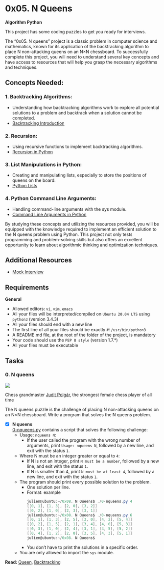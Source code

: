 # 0x05. N Queens
**Algorithm Python**

This project has some coding puzzles to get you ready for interviews.

The “0x05. N queens” project is a classic problem in computer science and mathematics, known for its application of the backtracking algorithm to place N non-attacking queens on an N×N chessboard. To successfully complete this project, you will need to understand several key concepts and have access to resources that will help you grasp the necessary algorithms and techniques.

## Concepts Needed:
### 1\. Backtracking Algorithms:
* Understanding how backtracking algorithms work to explore all potential solutions to a problem and backtrack when a solution cannot be completed.
* [Backtracking Introduction](https://www.geeksforgeeks.org/introduction-to-backtracking-2/ "Backtracking Introduction")

### 2\. Recursion:
* Using recursive functions to implement backtracking algorithms.
* [Recursion in Python](https://realpython.com/python-thinking-recursively/ "Recursion in Python")

### 3\. List Manipulations in Python:
* Creating and manipulating lists, especially to store the positions of queens on the board.
* [Python Lists](https://docs.python.org/3/tutorial/datastructures.html "Python Lists")

### 4\. Python Command Line Arguments:
* Handling command-line arguments with the sys module.
* [Command Line Arguments in Python](https://docs.python.org/3.3/library/sys.html#sys.argv "Command Line Arguments in Python")

By studying these concepts and utilizing the resources provided, you will be equipped with the knowledge required to implement an efficient solution to the N queens problem using Python. This project not only tests programming and problem-solving skills but also offers an excellent opportunity to learn about algorithmic thinking and optimization techniques.

## Additional Resources
* [Mock Interview](https://www.youtube.com/watch?feature=shared&v=GneS80iYa7I "Mock Interview")

## Requirements
**General**
* Allowed editors: `vi`, `vim`, `emacs`
* All your files will be interpreted/compiled on `Ubuntu 20.04 LTS` using `python3` (version 3.4.3)
* All your files should end with a new line
* The first line of all your files should be exactly `#!/usr/bin/python3`
* A README.md file, at the root of the folder of the project, is mandatory
* Your code should use the `PEP 8 style` (version 1.7.*)
* All your files must be executable

## Tasks

### 0\. N queens

![](https://www.crestbook.com/files/Judit-photo1_602x433.jpg)

Chess grandmaster [Judit Polgár](https://en.wikipedia.org/wiki/Judit_Polg%C3%A1r "Judit Polgár"), the strongest female chess player of all time

The N queens puzzle is the challenge of placing N non-attacking queens on an N×N chessboard. Write a program that solves the N queens problem.

+ [x] **N queens**<br/>[0-nqueens.py](0-nqueens.py) contains a script that solves the following challenge:
  + Usage: `nqueens N`:
    + If the user called the program with the wrong number of arguments, print `Usage: nqueens N`, followed by a new line, and exit with the status `1`.
  + Where N must be an integer greater or equal to `4`:
    + If N is not an integer, print `N must be a number`, followed by a new line, and exit with the status `1`.
    + If N is smaller than 4, print `N must be at least 4`, followed by a new line, and exit with the status `1`.
  + The program should print every possible solution to the problem.
    + One solution per line.
    + Format: example
      ```ps1
      julien@ubuntu:~/0x08. N Queens$ ./0-nqueens.py 4
      [[0, 1], [1, 3], [2, 0], [3, 2]]
      [[0, 2], [1, 0], [2, 3], [3, 1]]
      julien@ubuntu:~/0x08. N Queens$ ./0-nqueens.py 6
      [[0, 1], [1, 3], [2, 5], [3, 0], [4, 2], [5, 4]]
      [[0, 2], [1, 5], [2, 1], [3, 4], [4, 0], [5, 3]]
      [[0, 3], [1, 0], [2, 4], [3, 1], [4, 5], [5, 2]]
      [[0, 4], [1, 2], [2, 0], [3, 5], [4, 3], [5, 1]]
      julien@ubuntu:~/0x08. N Queens$
      ```
    + You don’t have to print the solutions in a specific order.
  + You are only allowed to import the `sys` module.

**Read:** [Queen](https://en.wikipedia.org/wiki/Queen_%28chess%29 "Queen"), [Backtracking](https://en.wikipedia.org/wiki/Backtracking "Backtracking")
